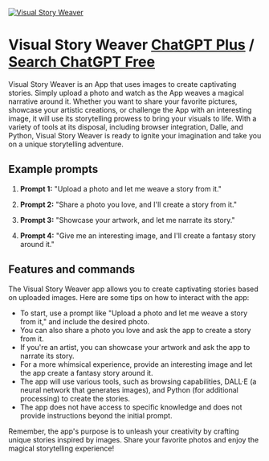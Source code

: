 
[![Visual Story Weaver](https://files.oaiusercontent.com/file-kxWg4Fr14NabfAnsOACP2ySa?se=2123-10-20T04%3A25%3A51Z&sp=r&sv=2021-08-06&sr=b&rscc=max-age%3D31536000%2C%20immutable&rscd=attachment%3B%20filename%3Df824febd-4b03-45aa-bf8b-6f53add33e9c.png&sig=nTFvzOZLb7VCNxhabMTxZVA/YEJ/afBohfsEum9aVyo%3D)](https://chat.openai.com/g/g-qNM17GAGE-visual-story-weaver)

# Visual Story Weaver [ChatGPT Plus](https://chat.openai.com/g/g-qNM17GAGE-visual-story-weaver) / [Search ChatGPT Free](https://gptcall.net/index.html#/?search=Visual%20Story%20Weaver)

Visual Story Weaver is an App that uses images to create captivating stories. Simply upload a photo and watch as the App weaves a magical narrative around it. Whether you want to share your favorite pictures, showcase your artistic creations, or challenge the App with an interesting image, it will use its storytelling prowess to bring your visuals to life. With a variety of tools at its disposal, including browser integration, Dalle, and Python, Visual Story Weaver is ready to ignite your imagination and take you on a unique storytelling adventure.

## Example prompts

1. **Prompt 1:** "Upload a photo and let me weave a story from it."

2. **Prompt 2:** "Share a photo you love, and I'll create a story from it."

3. **Prompt 3:** "Showcase your artwork, and let me narrate its story."

4. **Prompt 4:** "Give me an interesting image, and I'll create a fantasy story around it."

## Features and commands

The Visual Story Weaver app allows you to create captivating stories based on uploaded images. Here are some tips on how to interact with the app:

- To start, use a prompt like "Upload a photo and let me weave a story from it," and include the desired photo.
- You can also share a photo you love and ask the app to create a story from it.
- If you're an artist, you can showcase your artwork and ask the app to narrate its story.
- For a more whimsical experience, provide an interesting image and let the app create a fantasy story around it.
- The app will use various tools, such as browsing capabilities, DALL·E (a neural network that generates images), and Python (for additional processing) to create the stories.
- The app does not have access to specific knowledge and does not provide instructions beyond the initial prompt.

Remember, the app's purpose is to unleash your creativity by crafting unique stories inspired by images. Share your favorite photos and enjoy the magical storytelling experience!


